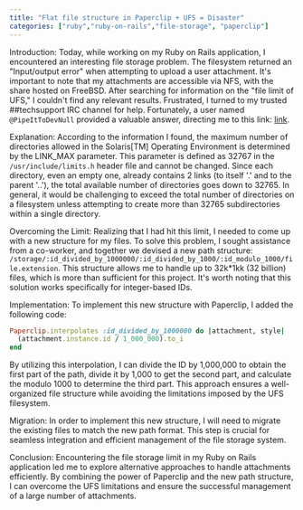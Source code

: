 ```yaml
---
title: "Flat file structure in Paperclip + UFS = Disaster"
categories: ["ruby","ruby-on-rails","file-storage", "paperclip"]
---
```


Introduction:
Today, while working on my Ruby on Rails application, I encountered an interesting file storage problem. The filesystem returned an "Input/output error" when attempting to upload a user attachment. It's important to note that my attachments are accessible via NFS, with the share hosted on FreeBSD. After searching for information on the "file limit of UFS," I couldn't find any relevant results. Frustrated, I turned to my trusted ##techsupport IRC channel for help. Fortunately, a user named `@PipeItToDevNull` provided a valuable answer, directing me to this link: [link](http://www.tek-tips.com/viewthread.cfm?qid=1484502).

Explanation:
According to the information I found, the maximum number of directories allowed in the Solaris[TM] Operating Environment is determined by the LINK_MAX parameter. This parameter is defined as 32767 in the `/usr/include/limits.h` header file and cannot be changed. Since each directory, even an empty one, already contains 2 links (to itself '.' and to the parent '..'), the total available number of directories goes down to 32765. In general, it would be challenging to exceed the total number of directories on a filesystem unless attempting to create more than 32765 subdirectories within a single directory.

Overcoming the Limit:
Realizing that I had hit this limit, I needed to come up with a new structure for my files. To solve this problem, I sought assistance from a co-worker, and together we devised a new path structure: `/storage/:id_divided_by_1000000/:id_divided_by_1000/:id_modulo_1000/file.extension`. This structure allows me to handle up to 32k*1kk (32 billion) files, which is more than sufficient for this project. It's worth noting that this solution works specifically for integer-based IDs.

Implementation:
To implement this new structure with Paperclip, I added the following code:

```ruby
Paperclip.interpolates :id_divided_by_1000000 do |attachment, style|
  (attachment.instance.id / 1_000_000).to_i
end
```

By utilizing this interpolation, I can divide the ID by 1,000,000 to obtain the first part of the path, divide it by 1,000 to get the second part, and calculate the modulo 1000 to determine the third part. This approach ensures a well-organized file structure while avoiding the limitations imposed by the UFS filesystem.

Migration:
In order to implement this new structure, I will need to migrate the existing files to match the new path format. This step is crucial for seamless integration and efficient management of the file storage system.

Conclusion:
Encountering the file storage limit in my Ruby on Rails application led me to explore alternative approaches to handle attachments efficiently. By combining the power of Paperclip and the new path structure, I can overcome the UFS limitations and ensure the successful management of a large number of attachments.